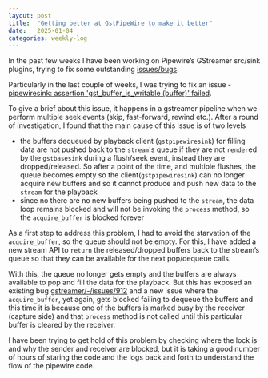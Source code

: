 ```yaml
---
layout: post
title:  "Getting better at GstPipeWire to make it better"
date:   2025-01-04
categories: weekly-log
---
```

In the past few weeks I have been working on Pipewire’s GStreamer src/sink plugins, trying to fix some outstanding [issues/bugs](https://gitlab.freedesktop.org/pipewire/pipewire/-/issues/?label_name%5B%5D=gstreamer).

Particularly in the last couple of weeks, I was trying to fix an issue - [pipewiresink: assertion 'gst_buffer_is_writable (buffer)' failed](https://gitlab.freedesktop.org/pipewire/pipewire/-/issues/1326).

To give a brief about this issue, it happens in a gstreamer pipeline when we perform multiple seek events (skip, fast-forward, rewind etc.). After a round of investigation, I found that the main cause of this issue is of two levels

- the buffers dequeued by playback client (`gstpipewiresink`) for filling data are not pushed back to the `stream`'s queue if they are not `render`ed by the `gstbasesink` during a flush/seek event, instead they are dropped/released. So after a point of the time, and multiple flushes, the queue becomes empty so the client(`gstpipewiresink`) can no longer acquire new buffers and so it cannot produce and push new data to the `stream` for the playback
- since no there are no new buffers being pushed to the `stream`, the data loop remains blocked and will not be invoking the `process` method, so the `acquire_buffer` is blocked forever

As a first step to address this problem, I had to avoid the starvation of the `acquire_buffer`, so the queue should not be empty. For this, I have added a new stream API to `return` the released/dropped buffers back to the stream’s queue so that they can be available for the next pop/dequeue calls.

With this, the queue no longer gets empty and the buffers are always available to pop and fill the data for the playback. But this has exposed an existing bug [gstreamer/-/issues/912](https://gitlab.freedesktop.org/gstreamer/gstreamer/-/issues/912) and a new issue where the `acquire_buffer`, yet again, gets blocked failing to dequeue the buffers and this time it is because one of the buffers is marked busy by the receiver (capture side) and that `process` method is not called until this particular buffer is cleared by the receiver.

I have been trying to get hold of this problem by checking where the lock is and why the sender and receiver are blocked, but it is taking a good number of hours of staring the code and the logs back and forth to understand the flow of the pipewire code.